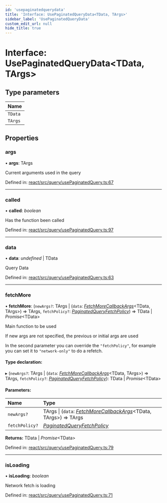 ```yaml
---
id: 'usepaginatedquerydata'
title: 'Interface: UsePaginatedQueryData<TData, TArgs>'
sidebar_label: 'UsePaginatedQueryData'
custom_edit_url: null
hide_title: true
---
```


# Interface: UsePaginatedQueryData<TData, TArgs\>

## Type parameters

| Name    |
| :------ |
| `TData` |
| `TArgs` |

## Properties

### args

• **args**: TArgs

Current arguments used in the query

Defined in: [react/src/query/usePaginatedQuery.ts:67](https://github.com/gqless/gqless/blob/master/packages/react/src/query/usePaginatedQuery.ts#L67)

---

### called

• **called**: _boolean_

Has the function been called

Defined in: [react/src/query/usePaginatedQuery.ts:97](https://github.com/gqless/gqless/blob/master/packages/react/src/query/usePaginatedQuery.ts#L97)

---

### data

• **data**: _undefined_ \| TData

Query Data

Defined in: [react/src/query/usePaginatedQuery.ts:63](https://github.com/gqless/gqless/blob/master/packages/react/src/query/usePaginatedQuery.ts#L63)

---

### fetchMore

• **fetchMore**: (`newArgs?`: TArgs \| (`data`: [_FetchMoreCallbackArgs_](fetchmorecallbackargs.md)<TData, TArgs\>) => TArgs, `fetchPolicy?`: [_PaginatedQueryFetchPolicy_](../modules.md#paginatedqueryfetchpolicy)) => TData \| _Promise_<TData\>

Main function to be used

If new args are not specified, the previous or initial args are used

In the second parameter you can override the `"fetchPolicy"`, for example you can set it to `"network-only"` to do a refetch.

#### Type declaration:

▸ (`newArgs?`: TArgs \| (`data`: [_FetchMoreCallbackArgs_](fetchmorecallbackargs.md)<TData, TArgs\>) => TArgs, `fetchPolicy?`: [_PaginatedQueryFetchPolicy_](../modules.md#paginatedqueryfetchpolicy)): TData \| _Promise_<TData\>

#### Parameters:

| Name           | Type                                                                                           |
| :------------- | :--------------------------------------------------------------------------------------------- |
| `newArgs?`     | TArgs \| (`data`: [_FetchMoreCallbackArgs_](fetchmorecallbackargs.md)<TData, TArgs\>) => TArgs |
| `fetchPolicy?` | [_PaginatedQueryFetchPolicy_](../modules.md#paginatedqueryfetchpolicy)                         |

**Returns:** TData \| _Promise_<TData\>

Defined in: [react/src/query/usePaginatedQuery.ts:79](https://github.com/gqless/gqless/blob/master/packages/react/src/query/usePaginatedQuery.ts#L79)

---

### isLoading

• **isLoading**: _boolean_

Network fetch is loading

Defined in: [react/src/query/usePaginatedQuery.ts:71](https://github.com/gqless/gqless/blob/master/packages/react/src/query/usePaginatedQuery.ts#L71)

